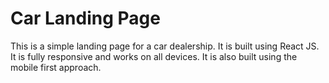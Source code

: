 # Car Landing Page

This is a simple landing page for a car dealership. It is built using React JS. It is fully responsive and works on all devices. It is also built using the mobile first approach.

